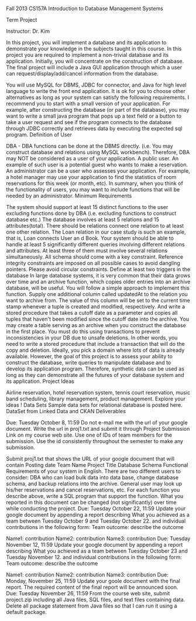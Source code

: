 Fall 2013 CS157A Introduction to Database Management Systems

Term Project

Instructor: Dr. Kim

In this project, you will implement a database and its application to demonstrate your knowledge in the subjects taught in this course. In this project you are required to implement a non-trivial database and its application. Initially, you will concentrate on the construction of database. The final project will include a Java GUI application through which a user can request/display/add/cancel information from the database.

You will use MySQL for DBMS, JDBC for connector, and Java for high level language to write the front end application. It is ok for you to choose other alternatives as long as your system can satisfy the following requirements. I recommend you to start with a small version of your application. For example, after constructing the database (or part of the database), you may want to write a small java program that pops up a text field or a button to take a user request and see if the program connects to the database through JDBC correctly and retrieves data by executing the expected sql program. Definition of User

DBA - DBA functions can be done at the DBMS directly. (i.e. You may construct database and relations using MySQL workbench). Therefore, DBA may NOT be considered as a user of your application. A public user. An example of such user is a potential guest who wants to make a reservation. An administrator can be a user who assesses your application. For example, a hotel manager may use your application to find the statistics of room reservations for this week (or month, etc). In summary, when you think of the functionality of users, you may want to include functions that will be needed by an administrator. Minimum Requirements

The system should support at least 15 distinct functions to the user excluding functions done by DBA (i.e. excluding functions to construct database etc.) The database involves at least 5 relations and 15 attributes(total). There should be relations connect one relation to at least one other relation. The Loan relation in our case study is such an example, that is, Loan connects User an d Book. Your system should be able to handle at least 5 significantly different queries involving different relations and attributes. At least three of them must involve several relations simultaneously. All schema should come with a key constraint. Reference integrity constraints are imposed on all possible cases to avoid dangling pointers. Please avoid circular constraints. Define at least two triggers in the database In large database systems, it is very common that their data grows over time and an archive function, which copies older entries into an archive database, will be useful. You will follow a simple approach to implement this function. Supply one additional column called updatedAt to the relation you want to archive from. The value of this column will be set to the current time stamp whenever a tuple is created and modified, respectively. And write a stored procedure that takes a cutoff date as a parameter and copies all tuples that haven't been modified since the cutoff date into the archive. You may create a table serving as an archive when you construct the database in the first place. You must do this using transactions to prevent inconsistencies in your DB due to unsafe deletions. In other words, you need to write a stored procedure that include a transaction that will do the copy and deletion. Ideally, you pick a domain where lots of data is already available. However, the goal of this project is to assess your ability to construct the database, write queries to manipulate database and to develop its application program. Therefore, synthetic data can be used as long as they can demonstrate all the futures of your database system and its application. Project Ideas

Airline reservation, hotel reservation system, tennis court reservation, music band scheduling, library management, product management. Explore your ideas ! Data Sets Sample data sets for relational database is posted here. DataSet from Linked Data and CKAN Deliverables

Due: Tuesday October 8, 11:59 Do not e-mail me with the url of your google document. Write the url in proj1.txt and submit it through Project Submission Link on my course web site. Use one of IDs of team members for the submission. Use the id consistently throughout the semester to make any submission.

Submit proj1.txt that shows the URL of your google document that will contain Posting date Team Name Project Title Database Schema Functional Requirements of your system in English. There are two different users to consider: DBA who can load bulk data into data base, change database schema, and backup relations into the archive. General user may look up his/her reservations and cancel reservations, etc. For each function you describe above, write a SQL program that support the function. What you reported in this document can be changed (not significantly) over time while conducting the project. Due: Tuesday October 22, 11:59 Update your google document by appending a report describing What you achieved as a team between Tuesday October 9 and Tuesday October 22. and individual contributions in the following form: Team outcome: describe the outcome

Name1: contribution Name2: contribution Name3: contribution Due: Tuesday November 12, 11:59 Update your google document by appending a report describing What you achieved as a team between Tuesday October 23 and Tuesday November 12. and individual contributions in the following form: Team outcome: describe the outcome

Name1: contribution Name2: contribution Name3: contribution Due: Monday, November 25, 11:59 Update your goole document with the final report. The required content of the final report will be announced soon. Due: Tuesday November 26, 11:59 From the course web site, submit project.zip including all Java files, SQL files, and text files containing data. Delete all package statement from Java files so that I can run it using a default package.